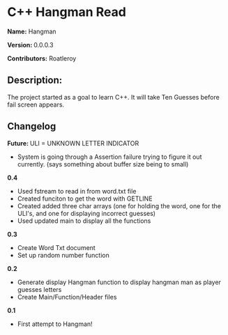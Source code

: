 <h1> C++ Hangman Read </h1>

<strong>Name:</strong> Hangman

<strong>Version: </strong> 0.0.0.3

<strong> Contributors:</strong> Roatleroy



<h2> Description: </h2> 
The project started as a goal to learn C++. It will take Ten Guesses before fail screen appears.

<h2> Changelog </h2>

<strong>Future:  </strong>
ULI = UNKNOWN LETTER INDICATOR

- System is going through a Assertion failure trying to figure it out currently. (says something about buffer size being to small)

<strong> 0.4</strong>

- Used fstream to read in from word.txt file
- Created funciton to get the word with GETLINE
- Created added three char arrays (one for holding the word, one for the ULI's, and one for displaying incorrect guesses)
- Used updated main to display all the functions
  
<strong>0.3 </strong> 

- Create Word Txt document
- Set up random number function

<strong>0.2 </strong> 
- Generate display Hangman function to display hangman man as player guesses letters
- Create Main/Function/Header files

<strong>0.1 </strong> 
- First attempt to Hangman!

